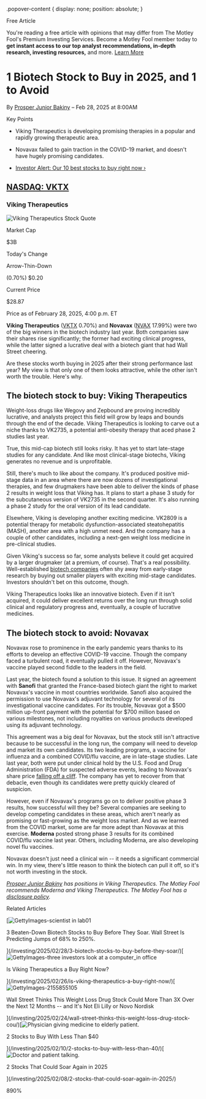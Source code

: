 .popover-content { display: none; position: absolute; }

Free Article[](#)

You're reading a free article with opinions that may differ from The Motley Fool's Premium Investing Services. Become a Motley Fool member today to **get instant access to our top analyst recommendations, in-depth research, investing resources,** and more. [Learn More](https://www.fool.com/mms/mark/op-free-tbox-art)

1 Biotech Stock to Buy in 2025, and 1 to Avoid
==============================================

By [Prosper Junior Bakiny](/author/20111/) – Feb 28, 2025 at 8:00AM

Key Points

*   Viking Therapeutics is developing promising therapies in a popular and rapidly growing therapeutic area.
    
*   Novavax failed to gain traction in the COVID-19 market, and doesn't have hugely promising candidates.
    
*   [Investor Alert: Our 10 best stocks to buy right now ›](https://www.fool.com/mms/mark/e-sa-nonbbn-kp?aid=10969&source=isaedikp0000035)
    

[NASDAQ: VKTX](/quote/nasdaq/vktx/)
-----------------------------------

### Viking Therapeutics

![Viking Therapeutics Stock Quote](https://g.foolcdn.com/art/companylogos/mark/VKTX.png)

Market Cap

$3B

Today's Change

Arrow-Thin-Down

(0.70%) $0.20

Current Price

$28.87

Price as of February 28, 2025, 4:00 p.m. ET

**Viking Therapeutics** ([VKTX](/quote/nasdaq/vktx/) 0.70%) and **Novavax** ([NVAX](/quote/nasdaq/nvax/) 17.99%) were two of the big winners in the biotech industry last year. Both companies saw their shares rise significantly; the former had exciting clinical progress, while the latter signed a lucrative deal with a biotech giant that had Wall Street cheering.

Are these stocks worth buying in 2025 after their strong performance last year? My view is that only one of them looks attractive, while the other isn't worth the trouble. Here's why.

The biotech stock to buy: Viking Therapeutics
---------------------------------------------

Weight-loss drugs like Wegovy and Zepbound are proving incredibly lucrative, and analysts project this field will grow by leaps and bounds through the end of the decade. Viking Therapeutics is looking to carve out a niche thanks to VK2735, a potential anti-obesity therapy that aced phase 2 studies last year.

True, this mid-cap biotech still looks risky. It has yet to start late-stage studies for any candidate. And like most clinical-stage biotechs, Viking generates no revenue and is unprofitable.

Still, there's much to like about the company. It's produced positive mid-stage data in an area where there are now dozens of investigational therapies, and few drugmakers have been able to deliver the kinds of phase 2 results in weight loss that Viking has. It plans to start a phase 3 study for the subcutaneous version of VK2735 in the second quarter. It's also running a phase 2 study for the oral version of its lead candidate.

Elsewhere, Viking is developing another exciting medicine. VK2809 is a potential therapy for metabolic dysfunction-associated steatohepatitis (MASH), another area with a high unmet need. And the company has a couple of other candidates, including a next-gen weight loss medicine in pre-clinical studies.

Given Viking's success so far, some analysts believe it could get acquired by a larger drugmaker (at a premium, of course). That's a real possibility. Well-established [biotech companies](https://www.fool.com/investing/stock-market/market-sectors/healthcare/biotech-stocks/) often shy away from early-stage research by buying out smaller players with exciting mid-stage candidates. Investors shouldn't bet on this outcome, though.

Viking Therapeutics looks like an innovative biotech. Even if it isn't acquired, it could deliver excellent returns over the long run through solid clinical and regulatory progress and, eventually, a couple of lucrative medicines.

The biotech stock to avoid: Novavax
-----------------------------------

Novavax rose to prominence in the early pandemic years thanks to its efforts to develop an effective COVID-19 vaccine. Though the company faced a turbulent road, it eventually pulled it off. However, Novavax's vaccine played second fiddle to the leaders in the field.

Last year, the biotech found a solution to this issue. It signed an agreement with **Sanofi** that granted the France-based biotech giant the right to market Novavax's vaccine in most countries worldwide. Sanofi also acquired the permission to use Novavax's adjuvant technology for several of its investigational vaccine candidates. For its trouble, Novavax got a $500 million up-front payment with the potential for $700 million based on various milestones, not including royalties on various products developed using its adjuvant technology.

This agreement was a big deal for Novavax, but the stock still isn't attractive because to be successful in the long run, the company will need to develop and market its own candidates. Its two leading programs, a vaccine for influenza and a combined COVID/flu vaccine, are in late-stage studies. Late last year, both were put under clinical hold by the U.S. Food and Drug Administration (FDA) for suspected adverse events, leading to Novavax's share price [falling off a cliff](https://www.fool.com/investing/2024/10/19/how-bad-is-this-news-for-novavax/). The company has yet to recover from that debacle, even though its candidates were pretty quickly cleared of suspicion.

However, even if Novavax's programs go on to deliver positive phase 3 results, how successful will they be? Several companies are seeking to develop competing candidates in these areas, which aren't nearly as promising or fast-growing as the weight loss market. And as we learned from the COVID market, some are far more adept than Novavax at this exercise. **Moderna** posted strong phase 3 results for its combined COVID/flu vaccine last year. Others, including Moderna, are also developing novel flu vaccines.

Novavax doesn't just need a clinical win -- it needs a significant commercial win. In my view, there's little reason to think the biotech can pull it off, so it's not worth investing in the stock.

_[Prosper Junior Bakiny](https://www.fool.com/author/20111/) has positions in Viking Therapeutics. The Motley Fool recommends Moderna and Viking Therapeutics. The Motley Fool has a [disclosure policy](https://www.fool.com/legal/fool-disclosure-policy/)._

Related Articles

[![GettyImages-scientist in lab01](https://g.foolcdn.com/image/?url=https%3A%2F%2Fg.foolcdn.com%2Feditorial%2Fimages%2F809065%2Fgettyimages-scientist-in-lab01.jpg&op=resize&w=92&h=52)

3 Beaten-Down Biotech Stocks to Buy Before They Soar. Wall Street Is Predicting Jumps of 68% to 250%.

](/investing/2025/02/28/3-biotech-stocks-to-buy-before-they-soar/)[![GettyImages-three investors look at a computer_in office](https://g.foolcdn.com/image/?url=https%3A%2F%2Fg.foolcdn.com%2Feditorial%2Fimages%2F808907%2Fgettyimages-three-investors-look-at-a-computer_in-office.jpg&op=resize&w=92&h=52)

Is Viking Therapeutics a Buy Right Now?

](/investing/2025/02/26/is-viking-therapeutics-a-buy-right-now/)[![GettyImages-2155855105](https://g.foolcdn.com/image/?url=https%3A%2F%2Fg.foolcdn.com%2Feditorial%2Fimages%2F808571%2Fgettyimages-2155855105.jpg&op=resize&w=92&h=52)

Wall Street Thinks This Weight Loss Drug Stock Could More Than 3X Over the Next 12 Months -- and It's Not Eli Lilly or Novo Nordisk

](/investing/2025/02/24/wall-street-thinks-this-weight-loss-drug-stock-cou/)[![Physician giving medicine to elderly patient.](https://g.foolcdn.com/image/?url=https%3A%2F%2Fg.foolcdn.com%2Feditorial%2Fimages%2F806594%2Fphysician-giving-medicine-to-elderly-patient.jpg&op=resize&w=92&h=52)

2 Stocks to Buy With Less Than $40

](/investing/2025/02/10/2-stocks-to-buy-with-less-than-40/)[![Doctor and patient talking.](https://g.foolcdn.com/image/?url=https%3A%2F%2Fg.foolcdn.com%2Feditorial%2Fimages%2F804018%2Fdoctor-and-patient-talking.jpg&op=resize&w=92&h=52)

2 Stocks That Could Soar Again in 2025

](/investing/2025/02/08/2-stocks-that-could-soar-again-in-2025/)

890%